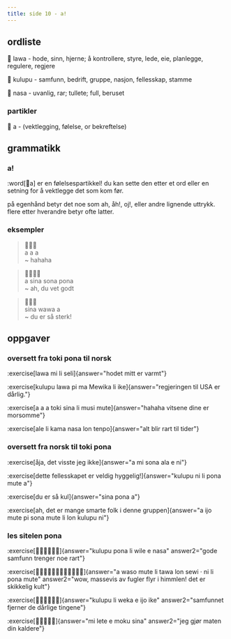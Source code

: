 ```yaml
--- 
title: side 10 - a! 
---
```

## ordliste

󱤤 lawa - hode, sinn, hjerne; å kontrollere, styre, lede, eie, planlegge, regulere, regjere

󱤟 kulupu - samfunn, bedrift, gruppe, nasjon, fellesskap, stamme

󱤾 nasa - uvanlig, rar; tullete; full, beruset

### partikler

󱤀 a - (vektlegging, følelse, or bekreftelse)

## grammatikk
### a!
:word[󱤀a] er en følelsespartikkel! du kan sette den etter et ord eller en setning for å vektlegge det som kom før.

på egenhånd betyr det noe som ah, åh!, oj!, eller andre lignende uttrykk. flere etter hverandre betyr ofte latter.


### eksempler
> 󱤀󱤀󱤀 \
> a a a \
> ~ hahaha

> 󱤀󱥞󱥡󱥔 \
> a sina sona pona \
> ~ ah, du vet godt

> 󱥞󱥵󱤀 \
> sina wawa a \
> ~ du er så sterk!

## oppgaver
### oversett fra toki pona til norsk
:exercise[lawa mi li seli]{answer="hodet mitt er varmt"}

:exercise[kulupu lawa pi ma Mewika li ike]{answer="regjeringen til USA er dårlig."}

:exercise[a a a toki sina li musi mute]{answer="hahaha vitsene dine er morsomme"}

:exercise[ale li kama nasa lon tenpo]{answer="alt blir rart til tider"}

### oversett fra norsk til toki pona
:exercise[åja, det visste jeg ikke]{answer="a mi sona ala e ni"}

:exercise[dette fellesskapet er veldig hyggelig!]{answer="kulupu ni li pona mute a"}

:exercise[du er så kul]{answer="sina pona a"}

:exercise[ah, det er mange smarte folk i denne gruppen]{answer="a ijo mute pi sona mute li lon kulupu ni"}

### les sitelen pona
:exercise[󱤟󱥔󱤧󱥷󱤉󱤾]{answer="kulupu pona li wile e nasa" answer2="gode samfunn trenger noe rart"}

:exercise[󱤀󱥴󱤼󱤧󱥩󱤬󱥚󱦜󱥁󱤧󱥔󱤼]{answer="a waso mute li tawa lon sewi · ni li pona mute" answer2="wow, massevis av fugler flyr i himmlen! det er skikkelig kult"}

:exercise[󱤟󱤧󱥶󱤉󱤌󱤍]{answer="kulupu li weka e ijo ike" answer2="samfunnet fjerner de dårlige tingene"}

:exercise[󱤴󱤦󱤉󱤶󱥞]{answer="mi lete e moku sina" answer2="jeg gjør maten din kaldere"}